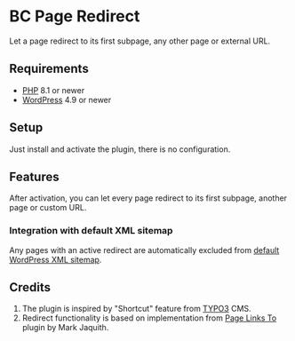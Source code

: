 # BC Page Redirect

Let a page redirect to its first subpage, any other page or external URL.

## Requirements

* [PHP](https://secure.php.net/) 8.1 or newer
* [WordPress](https://wordpress.org/) 4.9 or newer

## Setup

Just install and activate the plugin, there is no configuration.

## Features

After activation, you can let every page redirect to its first subpage, another page or custom URL.

### Integration with default XML sitemap

Any pages with an active redirect are automatically excluded from [default WordPress XML sitemap](https://make.wordpress.org/core/2020/07/22/new-xml-sitemaps-functionality-in-wordpress-5-5/).

## Credits

1. The plugin is inspired by "Shortcut" feature from [TYPO3](https://typo3.org/) CMS.
1. Redirect functionality is based on implementation from [Page Links To](https://wordpress.org/plugins/page-links-to/) plugin by Mark Jaquith.
